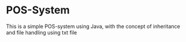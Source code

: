 # POS-System
This is a simple POS-system using Java, with the concept of inheritance and file handling using txt file
